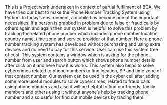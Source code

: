 This is a Project work undertaken in context of partial fulfilment of BCA. We have tried our best to make the Phone Number Tracking System using Python.
In today’s environment, a mobile has become one of the important necessities. 
If a person is grabbed in problem due to false or fraud calls by others again and again then our system is helpful to solve this problem by tracking the related phone number which includes phone number location country name, time zone and service provider of that number. 
Here a phone number tracking system has developed without purchasing and using extra devices and no need to pay for this service. 
User can use this system free of cost. This system contains a window which is asking for the phone number from user and search button which shows phone number details after click on it and here how it is works. 
This system also helps to solve cybercrimes related to phone numbers to find location, SP and time zone of that contact number.
Our system can be used in the cyber cell after adding some more useful modules to solve cybercrimes, related to fraud calls using phone numbers and also it will be helpful to find our friends, family members and others using it without anyone’s help by tracking phone number and also useful for find out mobile devices by tracing them.
